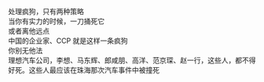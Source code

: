 处理疯狗，只有两种策略  
当你有实力的时候，一刀捅死它  
或者离他远点  
中国的企业家、CCP 就是这样一条疯狗  
你别无他法  
理想汽车公司，李想、马东辉、郎咸朋、高洋、范京琛、赵一行，这些人，都不得好死。这些人最应该在珠海那次汽车事件中被撞死  